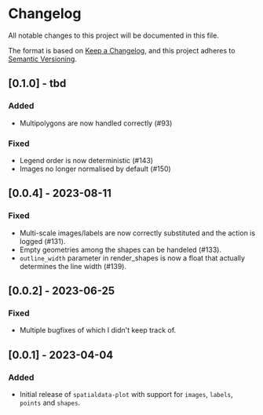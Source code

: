 # Changelog

All notable changes to this project will be documented in this file.

The format is based on [Keep a Changelog][],
and this project adheres to [Semantic Versioning][].

[keep a changelog]: https://keepachangelog.com/en/1.0.0/
[semantic versioning]: https://semver.org/spec/v2.0.0.html

## [0.1.0] - tbd

### Added

-   Multipolygons are now handled correctly (#93)

### Fixed

-   Legend order is now deterministic (#143)
-   Images no longer normalised by default (#150)


## [0.0.4] - 2023-08-11

### Fixed

-   Multi-scale images/labels are now correctly substituted and the action is logged (#131).
-   Empty geometries among the shapes can be handeled (#133).
-   `outline_width` parameter in render_shapes is now a float that actually determines the line width (#139).

## [0.0.2] - 2023-06-25

### Fixed

-   Multiple bugfixes of which I didn't keep track of.

## [0.0.1] - 2023-04-04

### Added

-   Initial release of `spatialdata-plot` with support for `images`, `labels`, `points` and `shapes`.
